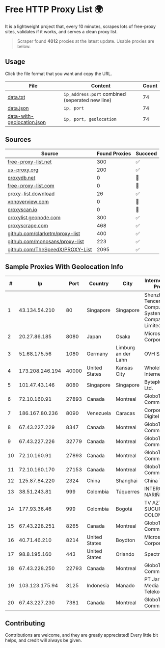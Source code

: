
# Free HTTP Proxy List 🌍

It is a lightweight project that, every 10 minutes, scrapes lots of free-proxy sites, validates if it works, and serves a clean proxy list.


> Scraper found **4012** proxies at the latest update. Usable proxies are below.

## Usage

Click the file format that you want and copy the URL.


|File|Content|Count|
|----|-------|-----|
|[data.txt](https://raw.githubusercontent.com/themiralay/Proxy-List-World/master/data.txt)|`ip_address:port` combined (seperated new line)|74|
|[data.json](https://raw.githubusercontent.com/themiralay/Proxy-List-World/master/data.json)|`ip, port`|74|
|[data-with-geolocation.json](https://raw.githubusercontent.com/themiralay/Proxy-List-World/master/data-with-geolocation.json)|`ip, port, geolocation`|74|

## Sources

|Source|Found Proxies|Succeed|
|------|-------------|-------|
|[free-proxy-list.net](https://free-proxy-list.net)|300|✅|
|[us-proxy.org](https://www.us-proxy.org)|200|✅|
|[proxydb.net](http://proxydb.net)|0|🚫|
|[free-proxy-list.com](https://free-proxy-list.com/?page=&port=&type%5B%5D=http&type%5B%5D=https&up_time=0&search=Search)|0|🚫|
|[proxy-list.download](https://www.proxy-list.download/HTTP)|26|✅|
|[vpnoverview.com](https://vpnoverview.com/privacy/anonymous-browsing/free-proxy-servers)|0|🚫|
|[proxyscan.io](https://www.proxyscan.io)|0|🚫|
|[proxylist.geonode.com](https://proxylist.geonode.com/api/proxy-list?limit=300&page=1&sort_by=lastChecked&sort_type=desc&protocols=http,https)|300|✅|
|[proxyscrape.com](https://api.proxyscrape.com/v2/?request=displayproxies&protocol=http&timeout=10000&country=all&ssl=all&anonymity=all)|468|✅|
|[github.com/clarketm/proxy-list](https://raw.githubusercontent.com/clarketm/proxy-list/master/proxy-list-raw.txt)|400|✅|
|[github.com/monosans/proxy-list](https://raw.githubusercontent.com/monosans/proxy-list/main/proxies/http.txt)|223|✅|
|[github.com/TheSpeedX/PROXY-List](https://raw.githubusercontent.com/TheSpeedX/PROXY-List/master/http.txt)|2095|✅|


## Sample Proxies With Geolocation Info

|#|Ip|Port|Country|City|Internet Service Provider|
|-|--|----|-------|----|-------------------------|
|1|43.134.54.210|80|Singapore|Singapore|Shenzhen Tencent Computer Systems Company Limited|
|2|20.27.86.185|8080|Japan|Osaka|Microsoft Corporation|
|3|51.68.175.56|1080|Germany|Limburg an der Lahn|OVH SAS|
|4|173.208.246.194|40000|United States|Kansas City|WholeSale Internet|
|5|101.47.43.146|8080|Singapore|Singapore|Byteplus Pte. Ltd.|
|6|72.10.160.91|27893|Canada|Montreal|GloboTech Communications|
|7|186.167.80.236|8090|Venezuela|Caracas|Corporacion Digitel C.A|
|8|67.43.227.229|8347|Canada|Montreal|GloboTech Communications|
|9|67.43.227.226|32779|Canada|Montreal|GloboTech Communications|
|10|72.10.160.91|27893|Canada|Montreal|GloboTech Communications|
|11|72.10.160.170|27153|Canada|Montreal|GloboTech Communications|
|12|125.87.84.220|2324|China|Shanghai|China Telecom|
|13|38.51.243.81|999|Colombia|Túquerres|INTERCOMM DE NARIÑO SAS|
|14|177.93.36.46|999|Colombia|Bogotá|TV AZTECA SUCURSAL COLOMBIA|
|15|67.43.228.251|8265|Canada|Montreal|GloboTech Communications|
|16|40.71.46.210|8214|United States|Boydton|Microsoft Corporation|
|17|98.8.195.160|443|United States|Orlando|Spectrum|
|18|67.43.228.250|22793|Canada|Montreal|GloboTech Communications|
|19|103.123.175.94|3125|Indonesia|Manado|PT Jaringanku Media Telekomunikasi|
|20|67.43.227.230|7381|Canada|Montreal|GloboTech Communications|



## Contributing

Contributions are welcome, and they are greatly appreciated! Every
little bit helps, and credit will always be given.

